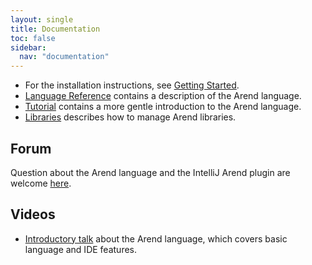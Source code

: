 ```yaml
---
layout: single
title: Documentation
toc: false
sidebar:
  nav: "documentation"
---
```


* For the installation instructions, see [Getting Started](/documentation/getting-started).
* [Language Reference](/documentation/language-reference) contains a description of the Arend language.
* [Tutorial](/documentation/tutorial) contains a more gentle introduction to the Arend language.
* [Libraries](/documentation/libraries) describes how to manage Arend libraries.

## Forum

Question about the Arend language and the IntelliJ Arend plugin are welcome [here](https://groups.google.com/forum/#!forum/arend-lang).

## Videos

* [Introductory talk](https://vimeo.com/413726748) about the Arend language, which covers basic language and IDE features.
